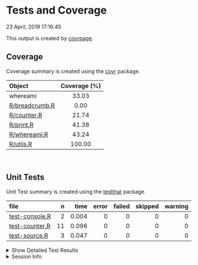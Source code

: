 Tests and Coverage
================
23 April, 2019 17:16:45

This output is created by
[covrpage](https://github.com/yonicd/covrpage).

## Coverage

Coverage summary is created using the
[covr](https://github.com/r-lib/covr) package.

| Object                              | Coverage (%) |
| :---------------------------------- | :----------: |
| whereami                            |    33.03     |
| [R/breadcrumb.R](../R/breadcrumb.R) |     0.00     |
| [R/counter.R](../R/counter.R)       |    21.74     |
| [R/print.R](../R/print.R)           |    41.38     |
| [R/whereami.R](../R/whereami.R)     |    43.24     |
| [R/utils.R](../R/utils.R)           |    100.00    |

<br>

## Unit Tests

Unit Test summary is created using the
[testthat](https://github.com/r-lib/testthat)
package.

| file                                      |  n |  time | error | failed | skipped | warning |
| :---------------------------------------- | -: | ----: | ----: | -----: | ------: | ------: |
| [test-console.R](testthat/test-console.R) |  2 | 0.004 |     0 |      0 |       0 |       0 |
| [test-counter.R](testthat/test-counter.R) | 11 | 0.096 |     0 |      0 |       0 |       0 |
| [test-source.R](testthat/test-source.R)   |  3 | 0.047 |     0 |      0 |       0 |       0 |

<details closed>

<summary> Show Detailed Test Results
</summary>

| file                                          | context               | test                                    | status | n |  time |
| :-------------------------------------------- | :-------------------- | :-------------------------------------- | :----- | -: | ----: |
| [test-console.R](testthat/test-console.R#L9)  | console functionality | console functionality: class            | PASS   | 1 | 0.002 |
| [test-console.R](testthat/test-console.R#L13) | console functionality | console functionality: value            | PASS   | 1 | 0.002 |
| [test-counter.R](testthat/test-counter.R#L8)  | counter functionality | counter flow: no counter exists         | PASS   | 1 | 0.004 |
| [test-counter.R](testthat/test-counter.R#L14) | counter functionality | counter flow: initial                   | PASS   | 1 | 0.040 |
| [test-counter.R](testthat/test-counter.R#L18) | counter functionality | counter flow: check counter was created | PASS   | 1 | 0.001 |
| [test-counter.R](testthat/test-counter.R#L22) | counter functionality | counter flow: counter name              | PASS   | 1 | 0.001 |
| [test-counter.R](testthat/test-counter.R#L26) | counter functionality | counter flow: counter bump              | PASS   | 1 | 0.024 |
| [test-counter.R](testthat/test-counter.R#L30) | counter functionality | counter flow: counter state             | PASS   | 1 | 0.001 |
| [test-counter.R](testthat/test-counter.R#L34) | counter functionality | counter flow: cat\_whereami             | PASS   | 1 | 0.020 |
| [test-counter.R](testthat/test-counter.R#L38) | counter functionality | counter flow: multiple counter states   | PASS   | 1 | 0.002 |
| [test-counter.R](testthat/test-counter.R#L42) | counter functionality | counter flow: multiple counter names    | PASS   | 1 | 0.001 |
| [test-counter.R](testthat/test-counter.R#L47) | counter functionality | counter flow: reset item                | PASS   | 1 | 0.001 |
| [test-counter.R](testthat/test-counter.R#L52) | counter functionality | counter flow: reset all                 | PASS   | 1 | 0.001 |
| [test-source.R](testthat/test-source.R#L8)    | source functionality  | source calls: direct call               | PASS   | 1 | 0.015 |
| [test-source.R](testthat/test-source.R#L12)   | source functionality  | source calls: path expand               | PASS   | 1 | 0.014 |
| [test-source.R](testthat/test-source.R#L16)   | source functionality  | source calls: print                     | PASS   | 1 | 0.018 |

</details>

<details>

<summary> Session Info </summary>

| Field    | Value                               |
| :------- | :---------------------------------- |
| Version  | R version 3.4.4 (2018-03-15)        |
| Platform | x86\_64-apple-darwin15.6.0 (64-bit) |
| Running  | macOS 10.14.3                       |
| Language | en\_US                              |
| Timezone | Europe/Paris                        |

| Package  | Version    |
| :------- | :--------- |
| testthat | 2.0.0.9000 |
| covr     | 3.2.0      |
| covrpage | 0.0.65     |

</details>

<!--- Final Status : pass --->
